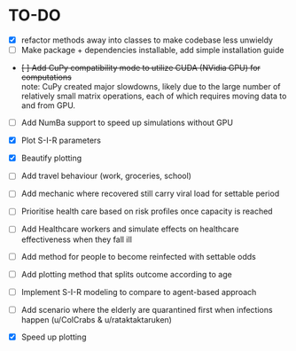 # TO-DO
- [X] refactor methods away into classes to make codebase less unwieldy
- [ ] Make package + dependencies installable, add simple installation guide
- ~~[ ] Add CuPy compatibility mode to utilize CUDA (NVidia GPU) for computations~~  
note: CuPy created major slowdowns, likely due to the large number of relatively small matrix operations, each of which requires moving data to and from GPU.
- [ ] Add NumBa support to speed up simulations without GPU
- [X] Plot S-I-R parameters
- [X] Beautify plotting
- [ ] Add travel behaviour (work, groceries, school)
- [ ] Add mechanic where recovered still carry viral load for settable period
- [ ] Prioritise health care based on risk profiles once capacity is reached
- [ ] Add Healthcare workers and simulate effects on healthcare effectiveness when they fall ill
- [ ] Add method for people to become reinfected with settable odds 
- [ ] Add plotting method that splits outcome according to age
- [ ] Implement S-I-R modeling to compare to agent-based approach
- [ ] Add scenario where the elderly are quarantined first when infections happen (u/ColCrabs & u/rataktaktaruken)
- [X] Speed up plotting

